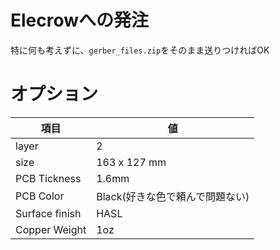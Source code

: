 # Elecrowへの発注
特に何も考えずに、`gerber_files.zip`をそのまま送りつければOK

# オプション

| 項目           | 値                              |
| -------------- | ------------------------------- |
| layer          | 2                               |
| size           | 163 x 127 mm                    |
| PCB Tickness   | 1.6mm                           |
| PCB Color      | Black(好きな色で頼んで問題ない) |
| Surface finish | HASL                            |
| Copper Weight  | 1oz                             |

